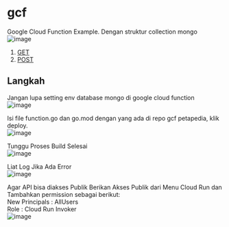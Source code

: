 # gcf
Google Cloud Function Example. Dengan struktur collection mongo  
![image](https://github.com/petapedia/gcf/assets/11188109/1d100401-afc8-4451-81aa-be35f2d13ea1)
1. [GET](./get)
2. [POST](./post)

## Langkah 

Jangan lupa setting env database mongo di google cloud function  
![image](https://github.com/petapedia/gcf/assets/11188109/a927c980-e81f-471a-a100-f437e330b185)

Isi file function.go dan go.mod dengan yang ada di repo gcf petapedia, klik deploy.  
![image](https://github.com/petapedia/gcf/assets/11188109/84f1be81-08e1-4d4c-9004-e3c905159b78)

Tunggu Proses Build Selesai  
![image](https://github.com/petapedia/gcf/assets/11188109/0f3ccfe9-7ec8-4cff-a7f1-e0e8a1375951)

Liat Log Jika Ada Error  
![image](https://github.com/petapedia/gcf/assets/11188109/80ead846-b81a-4e45-a0bc-d527f822948b)

Agar API bisa diakses Publik Berikan Akses Publik dari Menu Cloud Run dan Tambahkan permission sebagai berikut:  
New Principals : AllUsers  
Role : Cloud Run Invoker  
![image](https://github.com/petapedia/gcf/assets/11188109/45b84091-3e42-4124-9264-ae86e08d49b3)
